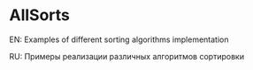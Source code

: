 # AllSorts
<p>EN: Examples of different sorting algorithms implementation
<p>RU: Примеры реализации различных алгоритмов сортировки
